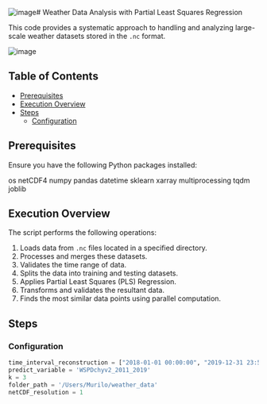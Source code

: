 ![image](https://github.com/murilobreve/Py_PLSAnEn/assets/68515365/5c3b5d56-9146-4c6b-a200-12e4296c5081)# Weather Data Analysis with Partial Least Squares Regression

This code provides a systematic approach to handling and analyzing large-scale weather datasets stored in the `.nc` format.

![image](https://github.com/murilobreve/Py_PLSAnEn/assets/68515365/768c629e-10cf-4ac8-8a23-05c9dd1f0ad5)

## Table of Contents

- [Prerequisites](#prerequisites)
- [Execution Overview](#execution-overview)
- [Steps](#steps)
  - [Configuration](#configuration)
 
## Prerequisites

Ensure you have the following Python packages installed:

os
netCDF4
numpy
pandas
datetime
sklearn
xarray
multiprocessing
tqdm
joblib

## Execution Overview

The script performs the following operations:

1. Loads data from `.nc` files located in a specified directory.
2. Processes and merges these datasets.
3. Validates the time range of data.
4. Splits the data into training and testing datasets.
5. Applies Partial Least Squares (PLS) Regression.
6. Transforms and validates the resultant data.
7. Finds the most similar data points using parallel computation.

## Steps

### Configuration

```python
time_interval_reconstruction = ["2018-01-01 00:00:00", "2019-12-31 23:54:00"]
predict_variable = 'WSPDchyv2_2011_2019'
k = 3
folder_path = '/Users/Murilo/weather_data'
netCDF_resolution = 1


